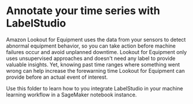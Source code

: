 # Annotate your time series with LabelStudio
Amazon Lookout for Equipment uses the data from your sensors to detect abnormal 
equipment behavior, so you can take action before machine failures occur and 
avoid unplanned downtime. Lookout for Equipment only uses unsupervised approaches
and doesn't need any label to provide valuable insights. Yet, knowing past time
ranges where something went wrong can help increase the forewarning time Lookout
for Equipment can provide before an actual event of interest.

Use this folder to learn how to you integrate LabelStudio in your machine learning
workflow in a SageMaker notebook instance.